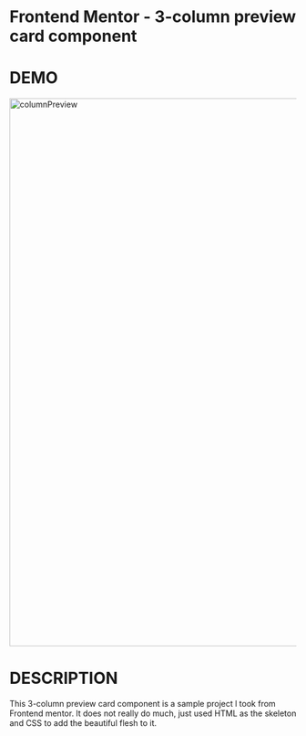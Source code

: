 # Frontend Mentor - 3-column preview card component
# DEMO
<img width="960" alt="columnPreview" src="https://github.com/naavemajid/columnPreviewCardComponent/assets/117750472/5b55332e-af18-4168-992e-aa97fac04fff">


# DESCRIPTION
This 3-column preview card component is a sample project l took from Frontend mentor. lt does not really do much, just used HTML as the skeleton and CSS to add the beautiful flesh to it.

